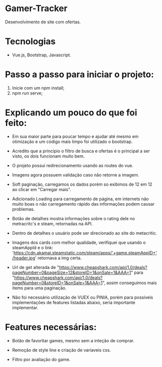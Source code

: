 # Gamer-Tracker
Desenvolvimento de site com ofertas.

# Tecnologias

+ Vue.js, Bootstrap, Javascript.

# Passo a passo para iniciar o projeto:

1) Inicie com um npm install;
2) npm run serve;

# Explicando um pouco do que foi feito:

+ Em sua maior parte para poucar tempo e ajudar até mesmo em otimização e um código mais limpo foi utilizado o bootstrap.

+ Acredito que a principio o filtro de busca e ofertas é o principal a ser visto, os dois funcionam muito bem.

+ O projeto possui redirecionamento usando as routes do vue.

+ Imagens agora possuem validação caso não retorne a imagem.

+ Soft paginação, carregamos os dados porém so exibimos de 12 em 12 ao clicar em "Carregar mais".

+ Adicionado Loading para carregamento de página, em internets não muito boas o não carregamento rápido das informações podem causar problemas.

+ Botão de detalhes mostra informações sobre o rating dele no metracritc's e steam, retornadas na API.

+ Dentro de detalhes o usuário pode ser direcionado ao site do metacritic.

+ Imagens dos cards com melhor qualidade, verifiquei que usando o steamAppId e o link: 'https://cdn.akamai.steamstatic.com/steam/apps/'+game.steamAppID+'/header.jpg' retornava a img certa.

+ Url de get alterada de "https://www.cheapshark.com/api/1.0/deals?pageNumber=0&pageSize=12&storeID=1&onSale=1&AAA=1" para "https://www.cheapshark.com/api/1.0/deals?pageNumber=0&storeID=1&onSale=1&AAA=1", assim conseguimos mais items para uma paginação.

+ Não foi necessário utilização de VUEX ou PINIA, porém para possíveis implementações de features listadas abaixo, seria importante implementar.


# Features necessárias:

+ Botão de favoritar games, mesmo sem a inteção de comprar.
+ Remoção de style line e criação de variaveis css.

+ Filtro por avaliação do game.


